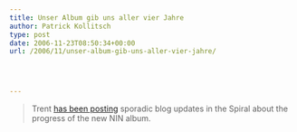 ```yaml
---
title: Unser Album gib uns aller vier Jahre
author: Patrick Kollitsch
type: post
date: 2006-11-23T08:50:34+00:00
url: /2006/11/unser-album-gib-uns-aller-vier-jahre/




---
```


  


> Trent [has been posting][1] sporadic blog updates in the Spiral about the progress of the new NIN album.

 [1]: http://www.theninhotline.net/news/index.php?fromrss=1#1164289081